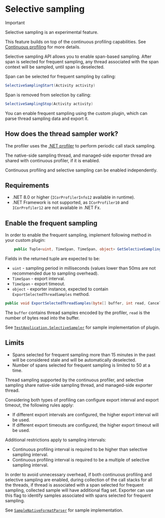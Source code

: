 # Selective sampling

> [!IMPORTANT]
> Selective sampling is an experimental feature.

This feature builds on top of the continuous profiling capabilities.
See [Continuous profiling](./continuous-profiling.md) for more details.

Selective sampling API allows you to enable span-based sampling.
After span is selected for frequent sampling, any thread associated with
the span context will be sampled, until span is deselected.

Span can be selected for frequent sampling by calling:
```csharp
SelectiveSamplingStart(Activity activity)
  ```

Span is removed from selection by calling:
```csharp
SelectiveSamplingStop(Activity activity)
  ```

You can enable frequent sampling using the custom plugin, which
can parse thread sampling data and export it.

## How does the thread sampler work?

The profiler uses the
[.NET profiler](https://docs.microsoft.com/en-us/dotnet/framework/unmanaged-api/profiling/)
to perform periodic call stack sampling.

The native-side sampling thread, and managed-side exporter thread
are shared with continuous profiler, if it is enabled.

Continuous profiling and selective sampling can be enabled independently.

## Requirements

* .NET 8.0 or higher (`ICorProfilerInfo12` available in runtime).
* .NET Framework is not supported, as `ICorProfiler10` and `ICorProfiler12`
  are not available in .NET Fx.

## Enable the frequent sampling

In order to enable the frequent sampling, implement following method in your custom plugin:

```csharp
    public Tuple<uint, TimeSpan, TimeSpan, object> GetSelectiveSamplingConfiguration()
```

Fields in the returned tuple are expected to be:
- `uint` - sampling period in milliseconds (values lower than 50ms are not recommended due to sampling overhead).
- `TimeSpan` - export interval.
- `TimeSpan` - export timeout.
- `object` - exporter instance, expected to contain `ExportSelectedThreadSamples` method.

```csharp
public void ExportSelectedThreadSamples(byte[] buffer, int read, CancellationToken cancellationToken)
```
The `buffer` contains thread samples encoded by the profiler, `read` is the number of bytes read into the buffer.

See [`TestApplication.SelectiveSampler`](../../test/test-applications/integrations/TestApplication.SelectiveSampler)
for sample implementation of plugin.

## Limits

- Spans selected for frequent sampling more than 15 minutes in the past will be considered stale
  and will be automatically deselected.
- Number of spans selected for frequent sampling is limited to 50 at a time.

Thread sampling supported by the continuous profiler, and selective sampling share native-side
sampling thread, and managed-side exporter thread.

Considering both types of profiling can configure export interval and export timeout, the following rules apply:
- If different export intervals are configured, the higher export interval will be used.
- If different export timeouts are configured, the higher export timeout will be used.

Additional restrictions apply to sampling intervals:
- Continuous profiling interval is required to be higher than selective sampling interval.
- Continuous profiling interval is required to be a multiple of selective sampling interval.

In order to avoid unnecessary overhead, if both continuous profiling and selective sampling
are enabled, during collection of the call stacks for all the threads, if thread is associated
with a span selected for frequent sampling, collected sample will have additional flag set.
Exporter can use this flag to identify samples associated with spans selected for frequent sampling.

See [`SampleNativeFormatParser`](../../test/test-applications/integrations/TestApplication.ContinuousProfiler/Exporter/SampleNativeFormatParser.cs) for sample implementation.